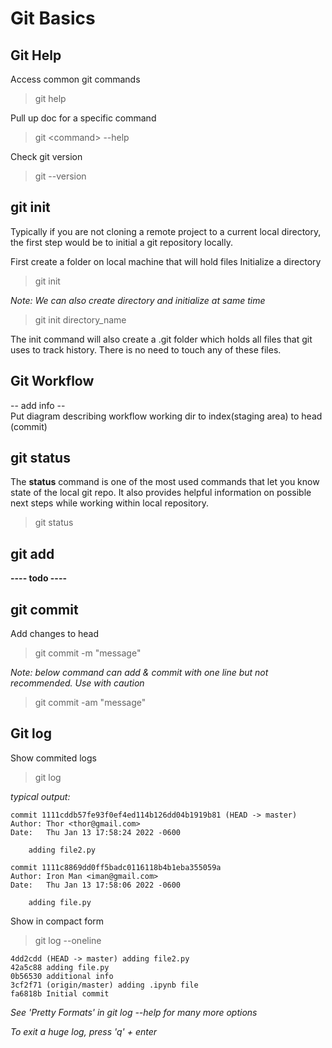 
# Git Basics

## **Git Help**

Access common git commands
> git help

Pull up doc for a specific command
> git \<command\> --help

Check git version
> git --version


## **git init**

Typically if you are not cloning a remote project to a current local directory, the first step would be to initial a git repository locally. 

First create a folder on local machine that will hold files 
Initialize a directory
>git init

*Note: We can also create directory and initialize at same time*
>git init directory_name

The init command will also create a .git folder which holds all files that git uses to track history. There is no need to touch any of these files.


## **Git Workflow**

-- add info --  
Put diagram describing workflow
working dir to index(staging area) to head (commit)  




## **git status**  

The **status** command is one of the most used commands that let you know state of the local git repo. It also provides helpful information on possible next steps while working within local repository.  

>git status



## git add  

**---- todo ----**



## **git commit**  

Add changes to head

> git commit -m "message"

*Note: below command can add & commit with one line but not recommended. Use with caution*
> git commit -am "message"






## **Git log**

Show commited logs

> git log


*typical output:*
```
commit 1111cddb57fe93f0ef4ed114b126dd04b1919b81 (HEAD -> master)
Author: Thor <thor@gmail.com>
Date:   Thu Jan 13 17:58:24 2022 -0600

    adding file2.py

commit 1111c8869dd0ff5badc0116118b4b1eba355059a
Author: Iron Man <iman@gmail.com>
Date:   Thu Jan 13 17:58:06 2022 -0600

    adding file.py
```

Show in compact form

> git log --oneline

```
4dd2cdd (HEAD -> master) adding file2.py
42a5c88 adding file.py
0b56530 additional info
3cf2f71 (origin/master) adding .ipynb file
fa6818b Initial commit
```

*See 'Pretty Formats' in git log --help for many more options*

*To exit a huge log, press 'q' + enter*


